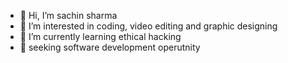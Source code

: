 - 👋 Hi, I’m sachin sharma
- 👀 I’m interested in coding, video editing and graphic designing
- 🌱 I’m currently learning ethical hacking
- 💞️ seeking software development operutnity
  

<!---
shridher0001/shridher0001 is a ✨ special ✨ repository because its `README.md` (this file) appears on your GitHub profile.
You can click the Preview link to take a look at your changes.
--->
